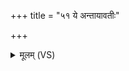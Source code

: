 +++
title = "५१ ये अन्तायावतीः"

+++
<details><summary>मूलम् (VS)</summary>

ये अन्ता॒याव॑तीः॒ सिचो॒ य ओत॑वो॒ ये च॒ तन्त॑वः।  
वासो॒ यत्पत्नी॑भिरु॒तं तन्नः॑स्यो॒नमुप॑ स्पृशात् ॥
</details>